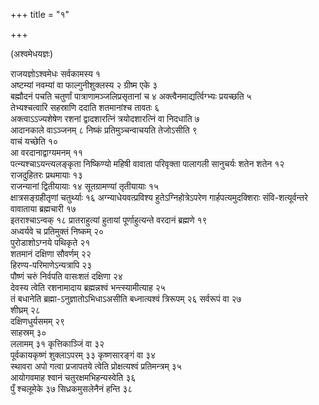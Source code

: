 +++
title = "१"

+++

(अश्वमेधयज्ञः)

राजयज्ञोऽश्वमेधः सर्वकामस्य १  
अष्टम्यां नवम्यां वा फाल्गुनीशुक्लस्य २
ग्रीष्म एके ३  
बह्मौदनं पचति चतुर्णां पात्राणामञ्जलिप्रसृतानां च ४
अक्त्वैनमाद्यर्त्विग्भ्यः प्रयच्छति ५  
तेभ्यश्चत्वारि सहस्राणि ददाति
शतमानांश्च तावतः ६  
अक्त्वाऽऽज्यशेषेण रशनां द्वादशारत्निं
त्रयोदशारत्निं वा निदधाति ७  
आदानकाले वाऽञ्जनम् ८
निष्कं प्रतिमुञ्चन्वाचयति तेजोऽसीति ९  
वाचं यच्छेति १०  
आ
वरदानाद्वाग्यमनम् ११  
पत्न्यश्चाऽयन्त्यलङ्कृता
निष्किण्यो महिषी वावाता परिवृक्ता पालागली सानुचर्यः
शतेन शतेन १२  
राजदुहितरः प्रथमायाः १३  
राजन्यानां द्वितीयायाः १४
सूतग्रामण्यां तृतीयायाः १५  
क्षात्रसङ्ग्रहीतृणां चतुर्थ्याः १६
अग्न्याधेयवत्प्रविश्य हुतेऽग्निहोत्रेऽपरेण गार्हपत्यमुदक्शिराः
संवि-शत्यूर्वन्तरे वावाताया ब्रह्मचारी १७  
इतराश्चाऽन्वक् १८
प्रातराहुत्यां हुतायां पूर्णाहुत्यन्ते वरदानं ब्रह्मणे
१९  
अध्वर्यवे च प्रतिमुक्तं निष्कम् २०  
पुरोडाशोऽग्नये पथिकृते २१  
शतमानं
दक्षिणा सौवर्णम् २२  
हिरण्य-परिमाणेऽन्यत्रापि २३  
पौष्णं चरुं निर्वपति
वासःशतं दक्षिणा २४  
देवस्य त्वेति रशनामादाय ब्रह्मन्नश्वं
भन्त्स्यामीत्याह २५  
तं बधानेति
ब्रह्मा-ऽनुज्ञातोऽभिधाऽअसीति बध्नात्यश्वं त्रिरूपम् २६
सर्वरूपं वा २७  
शीघ्रम् २८  
दक्षिणधुर्यसमम् २९  
साहस्रम् ३०  
ललामम् ३१
कृत्तिकाञ्जिं वा ३२  
पूर्वकायकृष्णं शुक्लाऽपरम् ३३
कृष्णसारङ्गं वा ३४  
स्थावरा अपो गत्वा प्रजापतये
त्वेति प्रोक्षत्यश्वं प्रतिमन्त्रम् ३५  
आयोगवमाह श्वानं
चतुरक्षमभिहन्यस्वेति ३६  
पुँ श्चलूमेके ३७
सिध्रकमुसलेनैनं हन्ति ३८  
